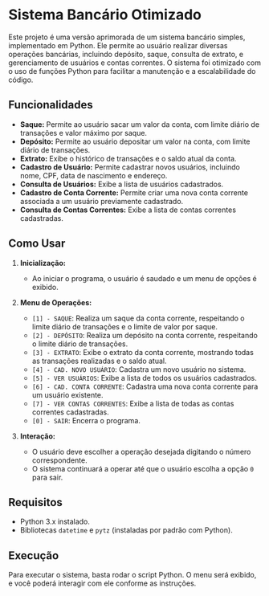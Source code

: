 # Sistema Bancário Otimizado

Este projeto é uma versão aprimorada de um sistema bancário simples, implementado em Python. Ele permite ao usuário realizar diversas operações bancárias, incluindo depósito, saque, consulta de extrato, e gerenciamento de usuários e contas correntes. O sistema foi otimizado com o uso de funções Python para facilitar a manutenção e a escalabilidade do código.

## Funcionalidades

- **Saque:** Permite ao usuário sacar um valor da conta, com limite diário de transações e valor máximo por saque.
- **Depósito:** Permite ao usuário depositar um valor na conta, com limite diário de transações.
- **Extrato:** Exibe o histórico de transações e o saldo atual da conta.
- **Cadastro de Usuário:** Permite cadastrar novos usuários, incluindo nome, CPF, data de nascimento e endereço.
- **Consulta de Usuários:** Exibe a lista de usuários cadastrados.
- **Cadastro de Conta Corrente:** Permite criar uma nova conta corrente associada a um usuário previamente cadastrado.
- **Consulta de Contas Correntes:** Exibe a lista de contas correntes cadastradas.

## Como Usar

1. **Inicialização:**
   - Ao iniciar o programa, o usuário é saudado e um menu de opções é exibido.

2. **Menu de Operações:**
   - `[1] - SAQUE`: Realiza um saque da conta corrente, respeitando o limite diário de transações e o limite de valor por saque.
   - `[2] - DEPÓSITO`: Realiza um depósito na conta corrente, respeitando o limite diário de transações.
   - `[3] - EXTRATO`: Exibe o extrato da conta corrente, mostrando todas as transações realizadas e o saldo atual.
   - `[4] - CAD. NOVO USUÁRIO`: Cadastra um novo usuário no sistema.
   - `[5] - VER USUÁRIOS`: Exibe a lista de todos os usuários cadastrados.
   - `[6] - CAD. CONTA CORRENTE`: Cadastra uma nova conta corrente para um usuário existente.
   - `[7] - VER CONTAS CORRENTES`: Exibe a lista de todas as contas correntes cadastradas.
   - `[0] - SAIR`: Encerra o programa.

3. **Interação:**
   - O usuário deve escolher a operação desejada digitando o número correspondente.
   - O sistema continuará a operar até que o usuário escolha a opção `0` para sair.

## Requisitos

- Python 3.x instalado.
- Bibliotecas `datetime` e `pytz` (instaladas por padrão com Python).

## Execução

Para executar o sistema, basta rodar o script Python. O menu será exibido, e você poderá interagir com ele conforme as instruções.
